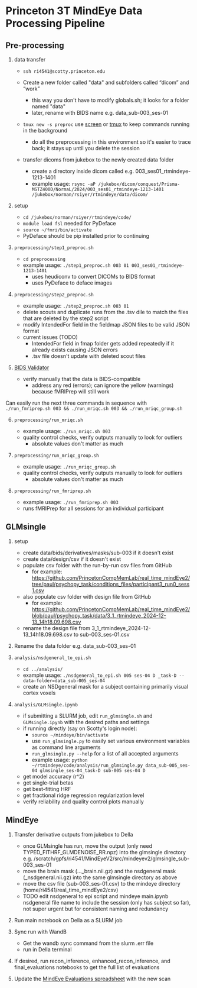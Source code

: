 # Princeton 3T MindEye Data Processing Pipeline
## Pre-processing

1. data transfer
    - ```ssh ri4541@scotty.princeton.edu```

    - Create a new folder called "data" and subfolders called “dicom” and “work” 
        - this way you don't have to modify globals.sh; it looks for a folder named "data"
        - later, rename with BIDS name e.g. data_sub-003_ses-01
    - ```tmux new -s preproc``` use [screen](https://gist.github.com/jctosta/af918e1618682638aa82) or [tmux](https://tmuxcheatsheet.com/) to keep commands running in the background
        - do all the preprocessing in this environment so it's easier to trace back; it stays up until you delete the session
    - transfer dicoms from jukebox to the newly created data folder
        - create a directory inside dicom called e.g. 003_ses01_rtmindeye-1213-1401
        - example usage: ```rsync -aP /jukebox/dicom/conquest/Prisma-MSTZ400D/NormaL/2024/003_ses01_rtmindeye-1213-1401 /jukebox/norman/rsiyer/rtmindeye/data/dicom/```


2. setup
    - ```cd /jukebox/norman/rsiyer/rtmindeye/code/```
    - ```module load fsl``` needed for PyDeface
    - ```source ~/fmri/bin/activate``` 
    - PyDeface should be pip installed prior to continuing

3. ```preprocessing/step1_preproc.sh```
    - ```cd preprocessing```
    - example usage: ```./step1_preproc.sh 003 01 003_ses01_rtmindeye-1213-1401```
        - uses heudiconv to convert DICOMs to BIDS format
        - uses PyDeface to deface images
      
4. ```preprocessing/step2_preproc.sh```
    - example usage: ```./step2_preproc.sh 003 01```
    - delete scouts and duplicate runs from the .tsv dile to match the files that are deleted by the step2 script
    - modify IntendedFor field in the fieldmap JSON files to be valid JSON format
    - current issues (TODO)
        - IntendedFor field in fmap folder gets added repeatedly if it already exists causing JSON errors
        - .tsv file doesn't update with deleted scout files
     
5. [BIDS Validator](https://bids-standard.github.io/bids-validator/)
    - verify manually that the data is BIDS-compatible
        - address any red (errors); can ignore the yellow (warnings) because fMRIPrep will still work

Can easily run the next three commands in sequence with ```./run_fmriprep.sh 003 && ./run_mriqc.sh 003 && ./run_mriqc_group.sh```      


6. ```preprocessing/run_mriqc.sh```
    - example usage: ```./run_mriqc.sh 003```
    - quality control checks, verify outputs manually to look for outliers 
        - absolute values don't matter as much
      
7. ```preprocessing/run_mriqc_group.sh```
    - example usage: ```./run_mriqc_group.sh```
    - quality control checks, verify outputs manually to look for outliers
        - absolute values don't matter as much

8. ```preprocessing/run_fmriprep.sh```
    - example usage: ```./run_fmriprep.sh 003```
    - runs fMRIPrep for all sessions for an individual participant


## GLMsingle
1. setup
    - create data/bids/derivatives/masks/sub-003 if it doesn't exist
    - create data/design/csv if it doesn't exist
    - populate csv folder with the run-by-run csv files from GitHub
        - for example: https://github.com/PrincetonCompMemLab/real_time_mindEye2/tree/paul/psychopy_task/conditions_files/participant3_run0_sess1.csv
    - also populate csv folder with design file from GitHub
        - for example: https://github.com/PrincetonCompMemLab/real_time_mindEye2/blob/paul/psychopy_task/data/3_1_rtmindeye_2024-12-13_14h18.09.698.csv
    - rename the design file from 3_1_rtmindeye_2024-12-13_14h18.09.698.csv to sub-003_ses-01.csv

2. Rename the data folder e.g. data_sub-003_ses-01

3. ```analysis/nsdgeneral_to_epi.sh```
    - ```cd ../analysis/```
    - example usage: ```./nsdgeneral_to_epi.sh 005 ses-04 D _task-D --data-folder=data_sub-005_ses-04```
    - create an NSDgeneral mask for a subject containing primarily visual cortex voxels
      
4. ```analysis/GLMsingle.ipynb```
    - if submitting a SLURM job, edit ```run_glmsingle.sh``` and ```GLMsingle.ipynb``` with the desired paths and settings
    - if running directly (say on Scotty's login node):
        - ```source ~/mindeye/bin/activate```
        - use ```run_glmsingle.py``` to easily set various environment variables as command line arguments
        - ```run_glmsingle.py --help``` for a list of all accepted arguments
        - example usage: ```python ~/rtmindeye/code/analysis/run_glmsingle.py data_sub-005_ses-04 glmsingle_ses-04_task-D sub-005 ses-04 D```
    - get model accuracy (r^2)
    - get single-trial betas
    - get best-fitting HRF
    - get fractional ridge regression regularization level
    - verify reliability and quality control plots manually


## MindEye
1. Transfer derivative outputs from jukebox to Della
    - once GLMsingle has run, move the output (only need TYPED_FITHRF_GLMDENOISE_RR.npz) into the glmsingle directory e.g. /scratch/gpfs/ri4541/MindEyeV2/src/mindeyev2/glmsingle_sub-003_ses-01
    - move the brain mask (..._brain.nii.gz) and the nsdgeneral mask (_nsdgeneral.nii.gz) into the same glmsingle directory as above
    - move the csv file (sub-003_ses-01.csv) to the mindeye directory (home/ri4541/real_time_mindEye2/csv)
    - TODO edit nsdgeneral to epi script and mindeye main.ipynb nsdgeneral file name to include the session (only has subject so far), not super urgent but for consistent naming and redundancy

2. Run main notebook on Della as a SLURM job

3. Sync run with WandB
    - Get the wandb sync command from the slurm .err file
    - run in Della terminal

4. If desired, run recon_inference, enhanced_recon_inference, and final_evaluations notebooks to get the full list of evaluations

5. Update the [MindEye Evaluations spreadsheet](https://docs.google.com/spreadsheets/d/1-dbmr4ovl2-4-MFNAL1DqLS651KM_ihjDkkUeP1kHXs/edit?usp=sharing) with the new scan